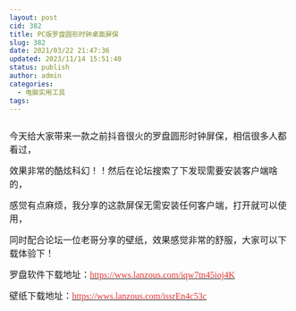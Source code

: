 ```yaml
---
layout: post
cid: 382
title: PC版罗盘圆形时钟桌面屏保
slug: 382
date: 2021/03/22 21:47:36
updated: 2023/11/14 15:51:40
status: publish
author: admin
categories: 
  - 电脑实用工具
tags: 
---
```



<div alt="潮男心博客 www.cnx0.com">
	<p>
		<a class="pics" href="https://djblog.cn/upload/1/888552/images/20210322/20210322140427502750.gif" rel="pics"><img src="http://www.aishoujizy.com/upload/1/888552/images/20210322/20210322140427502750.gif" class="scrollLoading" data-url="/upload/1/888552/images/20210322/20210322140427502750.gif" alt="" /></a> 
	</p>
	<p>
		<span style="font-size:16px;font-family:&quot;">今天给大家带来一款之前抖音很火的罗盘圆形时钟屏保，相信很多人都看过，</span> 
	</p>
	<p>
		<span style="font-size:16px;font-family:&quot;">效果非常的酷炫科幻！！然后在论坛搜索了下发现需要安装客户端啥的，</span> 
	</p>
	<p>
		<span style="font-size:16px;font-family:&quot;">感觉有点麻烦，我分享的这款屏保无需安装任何客户端，打开就可以使用，</span> 
	</p>
	<p>
		<span style="font-size:16px;font-family:&quot;">同时配合论坛一位老哥分享的壁纸，效果感觉非常的舒服，大家可以下载体验下！</span><span style="font-size:16px;font-family:&quot;"></span> 
	</p>
	<p>
		<span style="font-size:16px;"><span style="font-family:Microsoft YaHei;">罗盘软件下载地址：</span><a href="https://wws.lanzous.com/iqw7tn45ioj4K" target="_blank"><span style="color:#E53333;font-family:&quot;">https://wws.lanzous.com/iqw7tn45ioj4K</span></a></span> 
	</p>
	<p>
		<span style="font-size:16px;"><span style="font-family:Microsoft YaHei;">壁纸下载地址：</span><a href="https://wws.lanzous.com/issrEn4c53c" target="_blank"><span style="color:#E53333;font-family:&quot;">https://wws.lanzous.com/issrEn4c53c</span></a></span><span style="font-size:16px;"><a href="https://wws.lanzous.com/issrEn4c53c" target="_blank"><span style="color:#E53333;font-family:&quot;"></span></a></span> 
	</p>
</div>